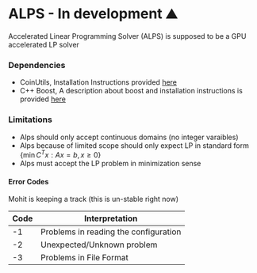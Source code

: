 # ALPS - In development :mountain:
Accelerated Linear Programming Solver (ALPS) is supposed to be a GPU accelerated LP solver


### Dependencies

- CoinUtils, Installation Instructions provided [here](https://github.com/researchgroup-zx93920/CoinUtils#using-coinbrew)
- C++ Boost, A description about boost and installation instructions is provided [here](https://www.boost.org/doc/libs/1_62_0/more/getting_started/unix-variants.html)

### Limitations

- Alps should only accept continuous domains (no integer varaibles)
- Alps because of limited scope should only expect LP in standard form $\{\min C^Tx : Ax = b, x \geq 0 \}$
- Alps must accept the LP problem in minimization sense

#### Error Codes

Mohit is keeping a track (this is un-stable right now)

| Code  | Interpretation |
| ------------- | ------------- |
| -1  | Problems in reading the configuration |
| -2 | Unexpected/Unknown problem |
| -3  | Problems in File Format  |



